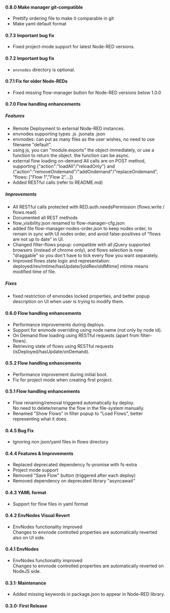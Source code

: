 #### 0.8.0 Make manager git-compatible

- Prettify ordering file to make it comparable in git
- Make yaml default format

#### 0.7.3 Important bug fix

- Fixed project-mode support for latest Node-RED versions.

#### 0.7.2 Important bug fix

- `envnodes` directory is optional.

#### 0.7.1 Fix for older Node-REDs

- Fixed missing flow-manager button for Node-RED versions below 1.0.0

#### 0.7.0 Flow handling enhancements

##### Features
- Remote Deployment to external Node-RED instances.
- envnodes supporting types .js .jsonata .json
- envnodes: can put as many files as the user wishes, no need to use filename "default".
- using js, you can "module.exports" the object immediately, or use a function to return the object. the function can be async.
- external flow loading on-demand All calls are on POST method, supporting {"action":"loadAll"/"reloadOnly"} and {"action":"removeOndemand"/"addOndemand"/"replaceOndemand", "flows: ["Flow 1","Flow 2"...]}
- Added RESTful calls (refer to README.md)

##### Improvements
- All RESTful calls protected with RED.auth.needsPermission (flows.write / flows.read)
- Documented all REST methods
- flow_visibility.json renamed to flow-manager-cfg.json
- added file flow-manager-nodes-order.json to keep nodes order, to remain in sync with UI nodes order, and avoid false-positives of "flows are not up to date" in UI.
- Changed filter-flows popup: compatible with all jQuery supported browsers (instead of chrome only), and flows selection is now "draggable" so you don't have to tick every flow you want separately.
- Improved flows state logic and representation: deployed/rev/mtime/hasUpdate/[oldRev/oldMtime] mtime means modified time of file.

##### Fixes
- fixed restriction of envnodes locked properties, and better popup description on UI when user is trying to modify them.

#### 0.6.0 Flow handling enhancements

- Performance improvements during deploys. 
- Support for envnode overriding using node name (not only by node id). 
- On Demand flow loading using RESTful requests (apart from filter-flows).
- Retrieving state of flows using RESTful requests (isDeployed/hasUpdate/onDemand).  

#### 0.5.2 Flow handling enhancements

- Performance improvement during initial boot.
- Fix for project mode when creating first project.

#### 0.5.1 Flow handling enhancements

- Flow renaming/removal triggered automatically by deploy.<br/>No need to delete/rename the flow in the file-system manually.
- Renamed "Show Flows" in filter popup to "Load Flows", better representing what it does.

#### 0.4.5 Bug Fix

- Ignoring non json/yaml files in flows directory

#### 0.4.4 Features & Improvements

- Replaced deprecated dependency fs-promise with fs-extra
- Project mode support
- Removed "Save Flow" button (triggered after each deploy)
- Removed dependency on deprecated library "asyncawait"

#### 0.4.3 YAML format

- Support for flow files in yaml format

#### 0.4.2 EnvNodes Visual Revert

- EnvNodes functionality improved<br/>Changes to envnode controlled properties are automatically reverted also on UI side.

#### 0.4.1 EnvNodes

- EnvNodes functionality improved<br/>Changes to envnode controlled properties are automatically reverted on NodeJS side.

#### 0.3.1: Maintenance

- Added missing keywords in package.json to appear in Node-RED library.

#### 0.3.0: First Release
